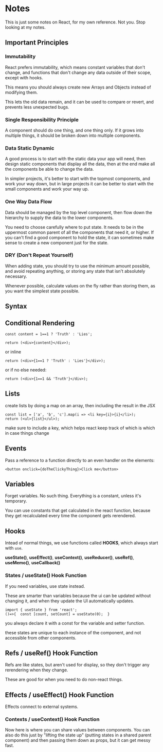 
# Notes

This is just some notes on React, for my own reference. Not you. Stop looking at my notes.

## Important Principles

### Immutability

React prefers immutability, which means constant variables that don't change, and functions that don't change any data outside of their scope, except with hooks. 

This means you should always create new Arrays and Objects instead of modifying them.

This lets the old data remain, and it can be used to compare or revert, and prevents less unexpected bugs.

### Single Responsibility Principle

A component should do one thing, and one thing only. If it grows into multiple things, it should be broken down into multiple components.

### Data Static Dynamic

A good process is to start with the static data your app will need, then design static components that display all the data, then at the end make all the components be able to change the data.

In simpler projects, it's better to start with the topmost components, and work your way down, but in large projects it can be better to start with the small components and work your way up.

### One Way Data Flow

Data should be managed by the top level component, then flow down the hierarchy to supply the data to the lower components.

You need to choose carefully where to put state. It needs to be in the uppermost common parent of all the components that need it, or higher. If you can't find a good component to hold the state, it can sometimes make sense to create a new component just for the state.

### DRY (Don't Repeat Yourself)

When adding state, you should try to use the minimum amount possible, and avoid repeating anything, or storing any state that isn't absolutely necessary. 

Whenever possible, calculate values on the fly rather than storing them, as you want the simplest state possible.


## Syntax

## Conditional Rendering

```
const content = 1==1 ? 'Truth' : 'Lies';

return (<div>{content}</div>);
```

or inline

```
return (<div>{1==1 ? 'Truth' : 'Lies'}</div>);
```

or if no else needed:

```
return (<div>{1==1 && 'Truth'}</div>);
```

## Lists

create lists by doing a map on an array, then including the result in the JSX

```
const list = ['a', 'b', 'c'].map(i => <li key={i}>{i}</li>);
return (<ul>{list}</ul>);
```

make sure to include a key, which helps react keep track of which is which in case things change

## Events
Pass a reference to a function directly to an even handler on the elements:

```
<button onclick={doTheClickyThing}>Click me</button>
```

## Variables

Forget variables. No such thing. Everything is a constant, unless it's temporary.

You can use constants that get calculated in the react function, because they get recalculated every time the component gets rerendered.

## Hooks

Intead of normal things, we use functions called **HOOKS**, which always start with `use`.

**useState()**, **useEffect()**, **useContext()**, **useReducer()**, **useRef()**, **useMemo()**, **useCallback()**

### States / useState() Hook Function
If you need variables, use state instead. 

These are smarter than variables because the ui can be updated without changing it, and when they update the UI automatically updates.

```
import { useState } from 'react';
()=>{  const [count, setCount] = useState(0);  }
```
you always declare it with a const for the variable and setter function.

these states are unique to each instance of the component, and not accessible from other components.

## Refs / useRef() Hook Function

Refs are like states, but aren't used for display, so they don't trigger any rerendering when they change.

These are good for when you need to do non-react things.

## Effects / useEffect() Hook Function

Effects connect to external systems.

### Contexts / useContext() Hook Function
Now here is where you can share values between components.
You can also do this just by "lifting the state up" (putting states in a shared parent component) and then passing them down as props, but it can get messy fast.